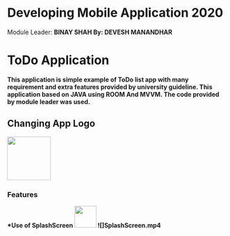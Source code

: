 # Developing Mobile Application 2020
Module Leader: <b>BINAY SHAH<b>
By: <b>DEVESH MANANDHAR<b>


<h1>ToDo Application</h1>
<p>This application is simple example of ToDo list app with many requirement and extra features provided by university guideline. 
This application based on JAVA using ROOM And MVVM. The code provided by module leader was used.</p>
<H2>Changing App Logo</H2>
<img src="images/logo.jgp width="50" height="100">
<h3>Features</h3>
*Use of SplashScreen
<img src="images/screen.jgp width="50" height="50">
![]SplashScreen.mp4
